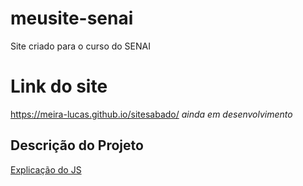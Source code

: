 # meusite-senai
Site criado para o curso do SENAI

# Link do site
https://meira-lucas.github.io/sitesabado/
*ainda em desenvolvimento*
## Descrição do Projeto
<a href="https://github.com/Meira-Lucas/sitesabado/wiki/Java Script"> Explicação do JS<a>
